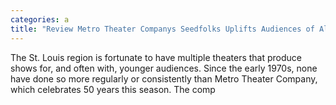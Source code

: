 ```yaml
---
categories: a
title: "Review Metro Theater Companys Seedfolks Uplifts Audiences of All Ages"
---
```


      
      

      
         
 The St. Louis region is fortunate to have multiple theaters that produce shows for, and often with, younger audiences. Since the early 1970s, none have done so more regularly or consistently than Metro Theater Company, which celebrates 50 years this season. The comp